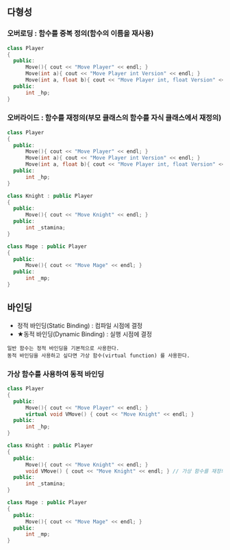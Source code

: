 ## 다형성
### 오버로딩 : 함수를 중복 정의(함수의 이름을 재사용)
```C++
class Player
{
  public:
      Move(){ cout << "Move Player" << endl; }
      Move(int a){ cout << "Move Player int Version" << endl; }
      Move(int a, float b){ cout << "Move Player int, float Version" << endl; }
  public:
      int _hp;
}
```

### 오버라이드 : 함수를 재정의(부모 클래스의 함수를 자식 클래스에서 재정의)
```C++
class Player
{
  public:
      Move(){ cout << "Move Player" << endl; }
      Move(int a){ cout << "Move Player int Version" << endl; }
      Move(int a, float b){ cout << "Move Player int, float Version" << endl; }
  public:
      int _hp;
}

class Knight : public Player
{
  public:
      Move(){ cout << "Move Knight" << endl; }
  public:
      int _stamina;
}

class Mage : public Player
{
  public:
      Move(){ cout << "Move Mage" << endl; }
  public:
      int _mp;
}
```
## 바인딩
- 정적 바인딩(Static Binding) : 컴파일 시점에 결정
- ★동적 바인딩(Dynamic Binding) : 실행 시점에 결정
```Text
일반 함수는 정적 바인딩을 기본적으로 사용한다.
동적 바인딩을 사용하고 싶다면 가상 함수(virtual function) 를 사용한다.
```

### 가상 함수를 사용하여 동적 바인딩
```C++
class Player
{
  public:
      Move(){ cout << "Move Player" << endl; }
      virtual void VMove() { cout << "Move Knight" << endl; }
  public:
      int _hp;
}

class Knight : public Player
{
  public:
      Move(){ cout << "Move Knight" << endl; }
      void VMove() { cout << "Move Knight" << endl; } // 가상 함수를 재정의 하게되면 virtual 을 붙이지 않아도 붙인것과 똑같이 동작하게된다.
  public:
      int _stamina;
}

class Mage : public Player
{
  public:
      Move(){ cout << "Move Mage" << endl; }
  public:
      int _mp;
}
```
